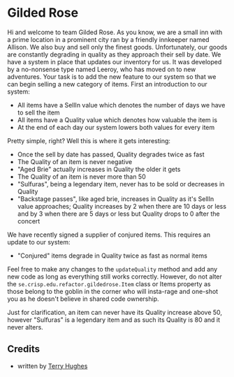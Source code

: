 Gilded Rose
===========

Hi and welcome to team Gilded Rose. As you know, we are a small inn with a prime location in a prominent city ran by a 
friendly innkeeper named Allison. We also buy and sell only the finest goods. Unfortunately, our goods are constantly 
degrading in quality as they approach their sell by date. We have a system in place that updates our inventory for us. 
It was developed by a no-nonsense type named Leeroy, who has moved on to new adventures. Your task is to add the new 
feature to our system so that we can begin selling a new category of items. First an introduction to our system:

* All items have a SellIn value which denotes the number of days we have to sell the item
* All items have a Quality value which denotes how valuable the item is
* At the end of each day our system lowers both values for every item

Pretty simple, right? Well this is where it gets interesting:

* Once the sell by date has passed, Quality degrades twice as fast
* The Quality of an item is never negative
* "Aged Brie" actually increases in Quality the older it gets
* The Quality of an item is never more than 50
* "Sulfuras", being a legendary item, never has to be sold or decreases in Quality
* "Backstage passes", like aged brie, increases in Quality as it's SellIn value approaches; Quality increases by 2 when 
there are 10 days or less and by 3 when there are 5 days or less but Quality drops to 0 after the concert

We have recently signed a supplier of conjured items. This requires an update to our system:

* "Conjured" items degrade in Quality twice as fast as normal items

Feel free to make any changes to the `updateQuality` method and add any new code as long as everything still works 
correctly. However, do not alter the `se.crisp.edu.refactor.gildedrose.Item` class or Items property as those belong to 
the goblin in the corner who will insta-rage and one-shot you as he doesn't believe in shared code ownership.

Just for clarification, an item can never have its Quality increase above 50, however "Sulfuras" is a legendary item and
as such its Quality is 80 and it never alters.

Credits
-------

* written by [Terry Hughes](https://twitter.com/TerryHughes)
